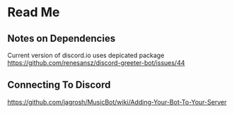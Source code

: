 # Read Me

## Notes on Dependencies
Current version of discord.io uses depicated package
https://github.com/renesansz/discord-greeter-bot/issues/44

## Connecting To Discord
https://github.com/jagrosh/MusicBot/wiki/Adding-Your-Bot-To-Your-Server